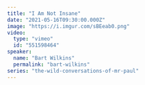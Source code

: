 ```yaml
---
title: "I Am Not Insane"
date: "2021-05-16T09:30:00.000Z"
image: "https://i.imgur.com/sBEeab0.png"
video:
  type: "vimeo"
  id: "551598464"
speaker:
  name: "Bart Wilkins"
  permalink: "bart-wilkins"
series: "the-wild-conversations-of-mr-paul"
---
```

